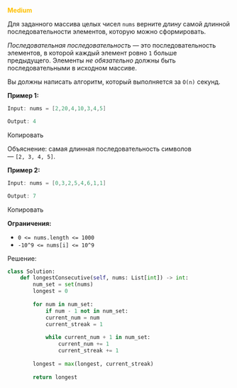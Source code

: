 <span style="color:rgb(255, 192, 0)">**Medium**</span> 

Для заданного массива целых чисел `nums` верните _длину_ самой длинной последовательности элементов, которую можно сформировать.

_Последовательная последовательность_ — это последовательность элементов, в которой каждый элемент ровно `1` больше предыдущего. Элементы _не обязательно_ должны быть последовательными в исходном массиве.

Вы должны написать алгоритм, который выполняется за `O(n)` секунд.

**Пример 1:**

```java
Input: nums = [2,20,4,10,3,4,5]

Output: 4
```

Копировать

Объяснение: самая длинная последовательность символов — `[2, 3, 4, 5]`.

**Пример 2:**

```java
Input: nums = [0,3,2,5,4,6,1,1]

Output: 7
```

Копировать

**Ограничения:**

- `0 <= nums.length <= 1000`
- `-10^9 <= nums[i] <= 10^9`

Решение:

```python
class Solution:
	def longestConsecutive(self, nums: List[int]) -> int:
		num_set = set(nums)
		longest = 0  
		
		for num in num_set:
			if num - 1 not in num_set:
			current_num = num
			current_streak = 1	  
		
			while current_num + 1 in num_set:
				current_num += 1
				current_streak += 1
		
		longest = max(longest, current_streak)
		
		return longest
```